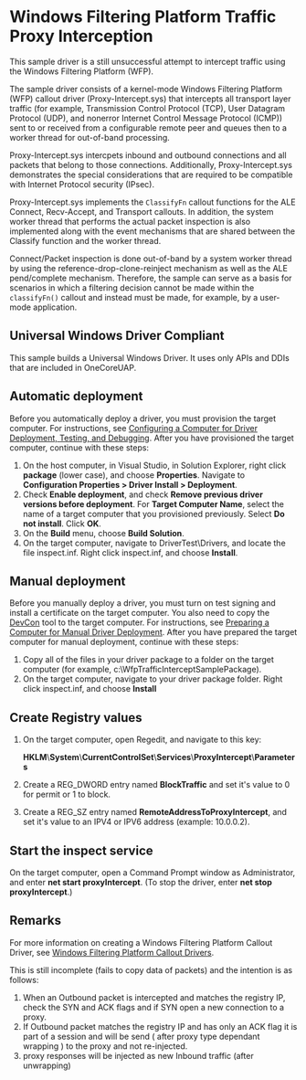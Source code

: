 <!---
    name: Proxy Interception based on Windows Filtering Platform Traffic Inspection Sample
    platform: KMDF
    language: cpp
    category: Network
    description: Will maybe show how to proxy all IP traffic with the Windows Filtering Platform (WFP).
    samplefwlink: http://go.microsoft.com/fwlink/p/?LinkId=617931
--->


Windows Filtering Platform Traffic Proxy Interception 
====================================================

This sample driver is a still unsuccessful attempt to intercept traffic using the Windows Filtering Platform (WFP).

The sample driver consists of a kernel-mode Windows Filtering Platform (WFP) callout driver (Proxy-Intercept.sys) that intercepts all transport layer traffic (for example, Transmission Control Protocol (TCP), User Datagram Protocol (UDP), and nonerror Internet Control Message Protocol (ICMP)) sent to or received from a configurable remote peer and queues then to a worker thread for out-of-band processing.

Proxy-Intercept.sys intercpets inbound and outbound connections and all packets that belong to those connections. Additionally, Proxy-Intercept.sys demonstrates the special considerations that are required to be compatible with Internet Protocol security (IPsec).

Proxy-Intercept.sys implements the `ClassifyFn` callout functions for the ALE Connect, Recv-Accept, and Transport callouts. In addition, the system worker thread that performs the actual packet inspection is also implemented along with the event mechanisms that are shared between the Classify function and the worker thread.

Connect/Packet inspection is done out-of-band by a system worker thread by using the reference-drop-clone-reinject mechanism as well as the ALE pend/complete mechanism. Therefore, the sample can serve as a basis for scenarios in which a filtering decision cannot be made within the `classifyFn()` callout and instead must be made, for example, by a user-mode application.

## Universal Windows Driver Compliant
This sample builds a Universal Windows Driver. It uses only APIs and DDIs that are included in OneCoreUAP.

Automatic deployment
--------------------

Before you automatically deploy a driver, you must provision the target computer. For instructions, see [Configuring a Computer for Driver Deployment, Testing, and Debugging](http://msdn.microsoft.com/en-us/library/windows/hardware/). After you have provisioned the target computer, continue with these steps:

1.  On the host computer, in Visual Studio, in Solution Explorer, right click **package** (lower case), and choose **Properties**. Navigate to **Configuration Properties \> Driver Install \> Deployment**.
2.  Check **Enable deployment**, and check **Remove previous driver versions before deployment**. For **Target Computer Name**, select the name of a target computer that you provisioned previously. Select **Do not install**. Click **OK**.
3.  On the **Build** menu, choose **Build Solution**.
4.  On the target computer, navigate to DriverTest\\Drivers, and locate the file inspect.inf. Right click inspect.inf, and choose **Install**.

Manual deployment
-----------------

Before you manually deploy a driver, you must turn on test signing and install a certificate on the target computer. You also need to copy the [DevCon](http://msdn.microsoft.com/en-us/library/windows/hardware/ff544707) tool to the target computer. For instructions, see [Preparing a Computer for Manual Driver Deployment](http://msdn.microsoft.com/en-us/library/windows/hardware/dn265571). After you have prepared the target computer for manual deployment, continue with these steps:

1.  Copy all of the files in your driver package to a folder on the target computer (for example, c:\\WfpTrafficInterceptSamplePackage).
2.  On the target computer, navigate to your driver package folder. Right click inspect.inf, and choose **Install**

Create Registry values
----------------------

1.  On the target computer, open Regedit, and navigate to this key:

    **HKLM**\\**System**\\**CurrentControlSet**\\**Services**\\**ProxyIntercept**\\**Parameters**

2.  Create a REG\_DWORD entry named **BlockTraffic** and set it's value to 0 for permit or 1 to block.

3.  Create a REG\_SZ entry named **RemoteAddressToProxyIntercept**, and set it's value to an IPV4 or IPV6 address (example: 10.0.0.2).

Start the inspect service
-------------------------

On the target computer, open a Command Prompt window as Administrator, and enter **net start proxyIntercept**. (To stop the driver, enter **net stop proxyIntercept**.)

Remarks
-------

For more information on creating a Windows Filtering Platform Callout Driver, see [Windows Filtering Platform Callout Drivers](http://msdn.microsoft.com/en-us/library/windows/hardware/ff571068).


This is still incomplete (fails to copy data of packets) and the intention is as follows:

1) When an Outbound packet is intercepted and matches the registry IP, check the SYN and ACK flags and if SYN open a new connection to a proxy.
2) If Outbound packet matches the registry IP and has only an ACK flag it is part of a session and will be send ( after proxy type dependant wrapping ) to the proxy and not re-injected.
3) proxy responses will be injected as new Inbound traffic (after unwrapping)
